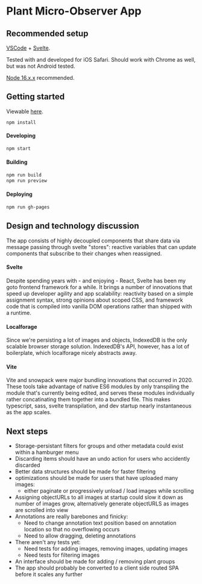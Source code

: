# Plant Micro-Observer App

## Recommended setup

[VSCode](https://code.visualstudio.com/) + [Svelte](https://marketplace.visualstudio.com/items?itemName=svelte.svelte-vscode).

Tested with and developed for iOS Safari. Should work with Chrome as well, but was not Android tested.

[Node 16.x.x](https://nodejs.org/en/) recommended.

## Getting started

Viewable [here](https://michealparks.github.io/plant-micro-observer/).

```
npm install
```

#### Developing
```bash
npm start
```

#### Building
```bash
npm run build
npm run preview
```

#### Deploying
```bash
npm run gh-pages
```

## Design and technology discussion
The app consists of highly decoupled components that share data via message passing through svelte "stores": reactive variables that can update components that subscribe to their changes when reassigned.

#### Svelte
Despite spending years with - and enjoying - React, Svelte has been my goto frontend framework for a while. It brings a number of innovations that speed up developer agility and app scalability: reactivity based on a simple assignment syntax, strong opinions about scoped CSS, and framework code that is compiled into vanilla DOM operations rather than shipped with a runtime.

#### Localforage
Since we're persisting a lot of images and objects, IndexedDB is the only scalable browser storage solution. IndexedDB's API, however, has a lot of boilerplate, which localforage nicely abstracts away.

#### Vite
Vite and snowpack were major bundling innovations that occurred in 2020. These tools take advantage of native ES6 modules by only transpiling the module that's currently being edited, and serves these modules individually rather concatinating them together into a bundled file. This makes typescript, sass, svelte transpilation, and dev startup nearly instantaneous as the app scales.

## Next steps
- Storage-persistant filters for groups and other metadata could exist within a hamburger menu
- Discarding items should have an undo action for users who accidently discarded
- Better data structures should be made for faster filtering
- optimizations should be made for users that have uploaded many images:
	- either paginate or progressively unload / load images while scrolling
- Assigning objectURLs to all images at startup could slow it down as number of images grow, alternatively generate objectURLS as images are scrolled into view
- Annotations are really barebones and finicky:
	- Need to change annotation text position based on annotation location so that no overflowing occurs
	- Need to allow dragging, deleting annotations
- There aren't any tests yet:
	- Need tests for adding images, removing images, updating images
	- Need tests for filtering images
- An interface should be made for adding / removing plant groups
- The app should probably be converted to a client side routed SPA before it scales any further
